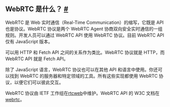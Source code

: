 ## WebRTC 是什么？ [#](https://webrtcforthecurious.com/zh/docs/01-what-why-and-how/#webrtc-%e6%98%af%e4%bb%80%e4%b9%88)

WebRTC 是 Web 实时通信（Real-Time Communication）的缩写，它既是 API 也是协议。WebRTC 协议是两个 WebRTC Agent 协商双向安全实时通信的一组规则。开发人员可以通过 WebRTC API 使用 WebRTC 协议。目前 WebRTC API 仅有 JavaScript 版本。

可以用 HTTP 和 Fetch API 之间的关系作为类比。WebRTC 协议就是 HTTP，而 WebRTC API 就是 Fetch API。

除了 JavaScript 语言，WebRTC 协议也可以在其他 API 和语言中使用。你还可以找到 WebRTC 的服务器和特定领域的工具。所有这些实现都使用 WebRTC 协议，以便它们可以彼此交互。

WebRTC 协议由 IETF 工作组在[rtcweb](https://datatracker.ietf.org/wg/rtcweb/documents/)中维护。WebRTC API 的 W3C 文档在[webrtc](https://www.w3.org/TR/webrtc/)。